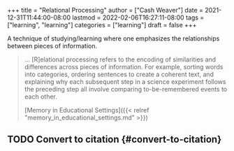 +++
title = "Relational Processing"
author = ["Cash Weaver"]
date = 2021-12-31T11:44:00-08:00
lastmod = 2022-02-06T16:27:11-08:00
tags = ["learning", "learning"]
categories = ["learning"]
draft = false
+++

A technique of studying/learning where one emphasizes the relationships between pieces of information.

> ... [R]elational processing refers to the encoding of similarities and differences across pieces of information. For example, sorting words into categories, ordering sentences to create a coherent text, and explaining why each subsequent step in a science experiment follows the preceding step all involve comparing to-be-remembered events to each other.
>
> [Memory in Educational Settings]({{< relref "memory_in_educational_settings.md" >}})


## <span class="org-todo todo TODO">TODO</span> Convert to citation {#convert-to-citation}
